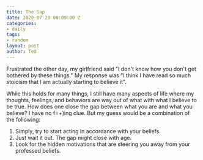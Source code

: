 ```yaml
---
title: The Gap
date: 2020-07-20 00:00:00 Z
categories:
- daily
tags:
- random
layout: post
author: Ted
---
```


Frustrated the other day, my girlfriend said "I don't know how you don't get bothered by these things." My response was "I think I have read so much stoicism that I am actually starting to believe it".

While this holds for many things, I still have many aspects of life where my thoughts, feelings, and behaviors are way out of what with what I believe to be true.
How does one close the gap between what you are and what you believe? I have no f=+)ing clue. But my guess would be a combination of the following:

1. Simply, try to start acting in accordance with your beliefs.
2. Just wait it out. The gap might close with age.
3. Look for the hidden motivations that are steering you away from your professed beliefs.
